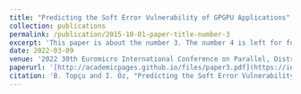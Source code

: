 ```yaml
---
title: "Predicting the Soft Error Vulnerability of GPGPU Applications"
collection: publications
permalink: /publication/2015-10-01-paper-title-number-3
excerpt: 'This paper is about the number 3. The number 4 is left for future work.'
date: 2022-03-09
venue: '2022 30th Euromicro International Conference on Parallel, Distributed and Network-based Processing (PDP)'
paperurl: '[http://academicpages.github.io/files/paper3.pdf](https://ieeexplore.ieee.org/abstract/document/9756720/)'
citation: 'B. Topçu and I. Öz, "Predicting the Soft Error Vulnerability of GPGPU Applications," 2022 30th Euromicro International Conference on Parallel, Distributed and Network-based Processing (PDP), Valladolid, Spain, 2022, pp. 108-115, doi: 10.1109/PDP55904.2022.00025.'
---
```

